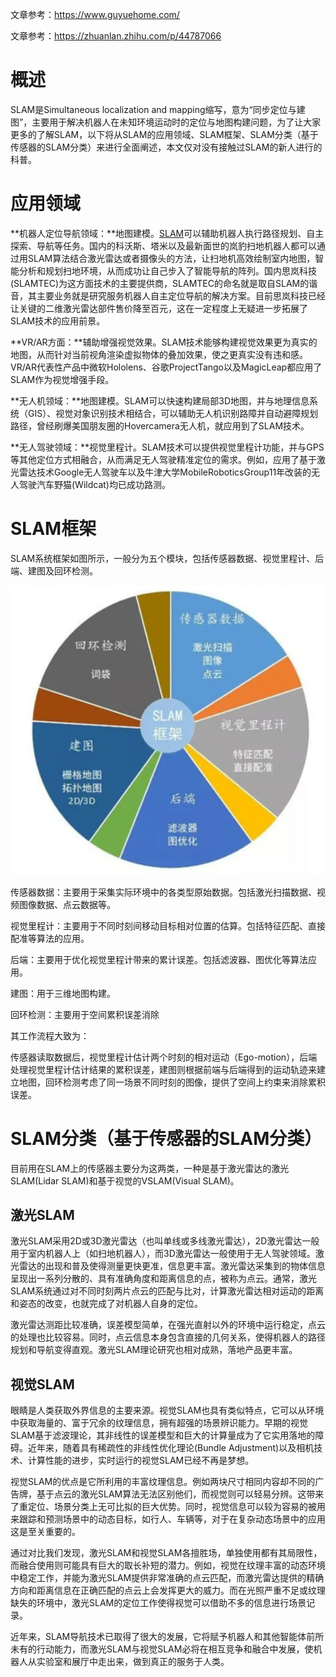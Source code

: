 文章参考：https://www.guyuehome.com/

文章参考：https://zhuanlan.zhihu.com/p/44787066

# 概述

SLAM是Simultaneous localization and mapping缩写，意为“同步定位与建图”，主要用于解决机器人在未知环境运动时的定位与地图构建问题，为了让大家更多的了解SLAM，以下将从SLAM的应用领域、SLAM框架、SLAM分类（基于传感器的SLAM分类）来进行全面阐述，本文仅对没有接触过SLAM的新人进行的科普。



# 应用领域

**机器人定位导航领域：**地图建模。[SLAM](http://www.slamtec.com/)可以辅助机器人执行路径规划、自主探索、导航等任务。国内的科沃斯、塔米以及最新面世的岚豹扫地机器人都可以通过用SLAM算法结合激光雷达或者摄像头的方法，让扫地机高效绘制室内地图，智能分析和规划扫地环境，从而成功让自己步入了智能导航的阵列。国内思岚科技(SLAMTEC)为这方面技术的主要提供商，SLAMTEC的命名就是取自SLAM的谐音，其主要业务就是研究服务机器人自主定位导航的解决方案。目前思岚科技已经让关键的二维激光雷达部件售价降至百元，这在一定程度上无疑进一步拓展了SLAM技术的应用前景。

**VR/AR方面：**辅助增强视觉效果。SLAM技术能够构建视觉效果更为真实的地图，从而针对当前视角渲染虚拟物体的叠加效果，使之更真实没有违和感。VR/AR代表性产品中微软Hololens、谷歌ProjectTango以及MagicLeap都应用了SLAM作为视觉增强手段。

**无人机领域：**地图建模。SLAM可以快速构建局部3D地图，并与地理信息系统（GIS）、视觉对象识别技术相结合，可以辅助无人机识别路障并自动避障规划路径，曾经刷爆美国朋友圈的Hovercamera无人机，就应用到了SLAM技术。

**无人驾驶领域：**视觉里程计。SLAM技术可以提供视觉里程计功能，并与GPS等其他定位方式相融合，从而满足无人驾驶精准定位的需求。例如，应用了基于激光雷达技术Google无人驾驶车以及牛津大学MobileRoboticsGroup11年改装的无人驾驶汽车野猫(Wildcat)均已成功路测。

# SLAM框架

SLAM系统框架如图所示，一般分为五个模块，包括传感器数据、视觉里程计、后端、建图及回环检测。

![img](images/01.SLAM%E5%9F%BA%E7%A1%80%E6%A6%82%E5%BF%B5%E4%BB%8B%E7%BB%8D/1114365-20180917142747260-2136406589.png)

传感器数据：主要用于采集实际环境中的各类型原始数据。包括激光扫描数据、视频图像数据、点云数据等。

视觉里程计：主要用于不同时刻间移动目标相对位置的估算。包括特征匹配、直接配准等算法的应用。

后端：主要用于优化视觉里程计带来的累计误差。包括滤波器、图优化等算法应用。

建图：用于三维地图构建。

回环检测：主要用于空间累积误差消除

其工作流程大致为：

传感器读取数据后，视觉里程计估计两个时刻的相对运动（Ego-motion），后端处理视觉里程计估计结果的累积误差，建图则根据前端与后端得到的运动轨迹来建立地图，回环检测考虑了同一场景不同时刻的图像，提供了空间上约束来消除累积误差。



# **SLAM分类**（基于传感器的SLAM分类）

目前用在SLAM上的传感器主要分为这两类，一种是基于激光雷达的激光SLAM(Lidar SLAM)和基于视觉的VSLAM(Visual SLAM)。

## 激光SLAM

激光SLAM采用2D或3D激光雷达（也叫单线或多线激光雷达），2D激光雷达一般用于室内机器人上（如扫地机器人），而3D激光雷达一般使用于无人驾驶领域。激光雷达的出现和普及使得测量更快更准，信息更丰富。激光雷达采集到的物体信息呈现出一系列分散的、具有准确角度和距离信息的点，被称为点云。通常，激光SLAM系统通过对不同时刻两片点云的匹配与比对，计算激光雷达相对运动的距离和姿态的改变，也就完成了对机器人自身的定位。

激光雷达测距比较准确，误差模型简单，在强光直射以外的环境中运行稳定，点云的处理也比较容易。同时，点云信息本身包含直接的几何关系，使得机器人的路径规划和导航变得直观。激光SLAM理论研究也相对成熟，落地产品更丰富。



## 视觉SLAM

眼睛是人类获取外界信息的主要来源。视觉SLAM也具有类似特点，它可以从环境中获取海量的、富于冗余的纹理信息，拥有超强的场景辨识能力。早期的视觉SLAM基于滤波理论，其非线性的误差模型和巨大的计算量成为了它实用落地的障碍。近年来，随着具有稀疏性的非线性优化理论(Bundle Adjustment)以及相机技术、计算性能的进步，实时运行的视觉SLAM已经不再是梦想。

视觉SLAM的优点是它所利用的丰富纹理信息。例如两块尺寸相同内容却不同的广告牌，基于点云的激光SLAM算法无法区别他们，而视觉则可以轻易分辨。这带来了重定位、场景分类上无可比拟的巨大优势。同时，视觉信息可以较为容易的被用来跟踪和预测场景中的动态目标，如行人、车辆等，对于在复杂动态场景中的应用这是至关重要的。

通过对比我们发现，激光SLAM和视觉SLAM各擅胜场，单独使用都有其局限性，而融合使用则可能具有巨大的取长补短的潜力。例如，视觉在纹理丰富的动态环境中稳定工作，并能为激光SLAM提供非常准确的点云匹配，而激光雷达提供的精确方向和距离信息在正确匹配的点云上会发挥更大的威力。而在光照严重不足或纹理缺失的环境中，激光SLAM的定位工作使得视觉可以借助不多的信息进行场景记录。

近年来，SLAM导航技术已取得了很大的发展，它将赋予机器人和其他智能体前所未有的行动能力，而激光SLAM与视觉SLAM必将在相互竞争和融合中发展，使机器人从实验室和展厅中走出来，做到真正的服务于人类。





























